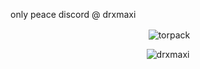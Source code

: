 only peace
discord @ drxmaxi

<p align="center">&nbsp;<img align="center" src="https://github-readme-stats.vercel.app/api?username=drxmaxi&theme=midnight-purple&show_icons=true&locale=tr" alt="torpack" /></p>

<p align="center"> <img src=https://lanyard.cnrad.dev/api/402771109294112769?theme=dark&bg=191919&idleMessage=Selam!) alt="drxmaxi" /> 

<!---
DrxMaxi/DrxMaxi is a ✨ special ✨ repository because its `README.md` (this file) appears on your GitHub profile.
You can click the Preview link to take a look at your changes.
--->
